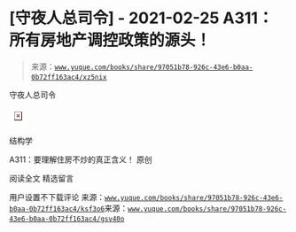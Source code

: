 # [守夜人总司令] - 2021-02-25 A311：所有房地产调控政策的源头！

> 来源：[`www.yuque.com/books/share/97051b78-926c-43e6-b0aa-0b72ff163ac4/xz5nix`](https://www.yuque.com/books/share/97051b78-926c-43e6-b0aa-0b72ff163ac4/xz5nix)



守夜人总司令 

<ne-card data-card-name="image" data-card-type="inline" id="pkxzA" data-event-boundary="card" style="color: rgb(51, 51, 51);">![](img/40d2f5b8de61c7d1b82a17dc199ed319.png)  

结构学 

A311：要理解住房不炒的真正含义！ 原创 

阅读全文 <ne-h3 id="93XEV" data-lake-id="93XEV"><ne-heading-ext><ne-heading-anchor></ne-heading-anchor><ne-heading-fold></ne-heading-fold></ne-heading-ext><ne-heading-content>精选留言</ne-heading-content></ne-h3> 

用户设置不下载评论 来源：[`www.yuque.com/books/share/97051b78-926c-43e6-b0aa-0b72ff163ac4/ksf3o6`](https://www.yuque.com/books/share/97051b78-926c-43e6-b0aa-0b72ff163ac4/ksf3o6)来源：[`www.yuque.com/books/share/97051b78-926c-43e6-b0aa-0b72ff163ac4/gsv40o`](https://www.yuque.com/books/share/97051b78-926c-43e6-b0aa-0b72ff163ac4/gsv40o)</ne-card>